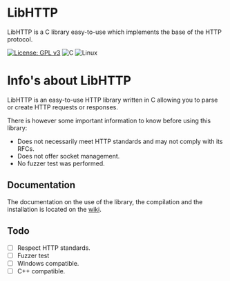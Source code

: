 # LibHTTP
LibHTTP is a C library easy-to-use which implements the base of the HTTP protocol.

[![License: GPL v3](https://img.shields.io/badge/License-GPLv3-blue.svg?style=for-the-badge&logo=appveyor)](https://www.gnu.org/licenses/gpl-3.0)
![C](https://img.shields.io/badge/C-00599C?style=for-the-badge&logo=c&logoColor=white)
![Linux](https://img.shields.io/badge/Linux-FCC624?style=for-the-badge&logo=linux&logoColor=black)

# Info's about LibHTTP
LibHTTP is an easy-to-use HTTP library written in C allowing you to parse or create HTTP requests or responses.

There is however some important information to know before using this library:

- Does not necessarily meet HTTP standards and may not comply with its RFCs.
- Does not offer socket management.
- No fuzzer test was performed.

## Documentation
The documentation on the use of the library, the compilation and the installation is located on the [wiki](https://github.com/ownesis/libhttp/wiki).

## Todo
- [ ] Respect HTTP standards.
- [ ] Fuzzer test
- [ ] Windows compatible.
- [ ] C++ compatible.
